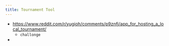 ```yaml
---
title: Tournament Tool
---
```

- https://www.reddit.com/r/yugioh/comments/p9znfj/app_for_hosting_a_local_tournament/
	- `challonge`
- 

